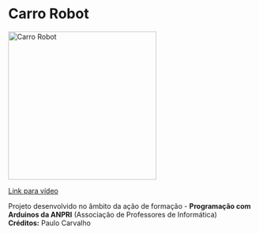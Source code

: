 # Carro Robot

<a href="https://youtu.be/GIoNY-Do8ac">
<img width="300" src="https://img.youtube.com/vi/GIoNY-Do8ac/0.jpg" alt="Carro Robot"/>
  <p>Link para vídeo</p>
</a>
<p>
  Projeto desenvolvido no âmbito da ação de formação - <b>Programação com Arduinos da ANPRI</b> (Associação de Professores de Informática)<br>
  <b>Créditos:</b> Paulo Carvalho
</p>
